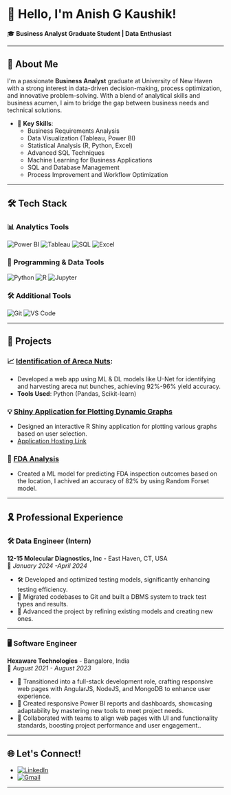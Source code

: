 # 👋 Hello, I'm Anish G Kaushik!  
🎓 **Business Analyst Graduate Student | Data Enthusiast**

---

## 🚀 About Me  
I'm a passionate **Business Analyst** graduate at University of New Haven with a strong interest in data-driven decision-making, process optimization, and innovative problem-solving. With a blend of analytical skills and business acumen, I aim to bridge the gap between business needs and technical solutions.  

- 🌟 **Key Skills**:  
  - Business Requirements Analysis  
  - Data Visualization (Tableau, Power BI)  
  - Statistical Analysis (R, Python, Excel)
  - Advanced SQL Techniques  
  - Machine Learning for Business Applications  
  - SQL and Database Management  
  - Process Improvement and Workflow Optimization

---
## 🛠️ Tech Stack  

### 📊 **Analytics Tools**  
![Power BI](https://img.shields.io/badge/Power%20BI-F2C811?style=for-the-badge&logo=power-bi&logoColor=black)
![Tableau](https://img.shields.io/badge/Tableau-E97627?style=for-the-badge&logo=tableau&logoColor=white)
![SQL](https://img.shields.io/badge/SQL-4479A1?style=for-the-badge&logo=postgresql&logoColor=white)
![Excel](https://img.shields.io/badge/Microsoft%20Excel-217346?style=for-the-badge&logo=microsoft-excel&logoColor=white)

### 📐 **Programming & Data Tools**  
![Python](https://img.shields.io/badge/Python-3776AB?style=for-the-badge&logo=python&logoColor=white)
![R](https://img.shields.io/badge/R-276DC3?style=for-the-badge&logo=r&logoColor=white)
![Jupyter](https://img.shields.io/badge/Jupyter-F37626?style=for-the-badge&logo=jupyter&logoColor=white)

### 🛠️ **Additional Tools**  
![Git](https://img.shields.io/badge/Git-F05032?style=for-the-badge&logo=git&logoColor=white)
![VS Code](https://img.shields.io/badge/VS%20Code-007ACC?style=for-the-badge&logo=visual-studio-code&logoColor=white)

---

## 📂 Projects  

### 📈 [Identification of Areca Nuts](https://github.com/anishgkaushik/arecanut-background-removal):    
- Developed a web app using ML & DL models like U-Net for identifying and harvesting areca nut bunches, achieving 92%-96% yield accuracy.  
- **Tools Used**: Python (Pandas, Scikit-learn)

### 💡 [Shiny Application for Plotting Dynamic Graphs](https://github.com/anishgkaushik/Dynamic_Graphs_Rshiny)  
- Designed an interactive R Shiny application for plotting various graphs based on user selection.
- [Application Hosting Link](https://gkapps.shinyapps.io/Project_App/)

### 🏢 [FDA Analysis](https://github.com/anishgkaushik/FDA_Analysis_App)
- Created a ML model for predicting FDA inspection outcomes based on the location, I achived an accuracy of 82% by using Random Forset model.

---

## 🎗 Professional Experience  

### 🛠️ **Data Engineer (Intern)**  
**12-15 Molecular Diagnostics, Inc** - East Haven, CT, USA  
📅 *January 2024 -April 2024*  
- 🛠️ Developed and optimized testing models, significantly enhancing testing efficiency.
- 🔄 Migrated codebases to Git and built a DBMS system to track test types and results.
- 🚀 Advanced the project by refining existing models and creating new ones.

---

### 🖥️ **Software Engineer**  
**Hexaware Technologies** - Bangalore, India  
📅 *August 2021 - August 2023*  
- 🚀 Transitioned into a full-stack development role, crafting responsive web pages with AngularJS, NodeJS, and MongoDB to enhance user experience.  
- 🔧 Created responsive Power BI reports and dashboards, showcasing adaptability by mastering new tools to meet project needs.
- 🤝 Collaborated with teams to align web pages with UI and functionality standards, boosting project performance and user engagement..  

---

## 🌐 Let's Connect!  

- [![LinkedIn](https://img.shields.io/badge/LinkedIn-0A66C2?style=for-the-badge&logo=linkedin&logoColor=white)](https://www.linkedin.com/in/anish-gangur-kaushik) 
- [![Gmail](https://img.shields.io/badge/Gmail-D14836?style=for-the-badge&logo=gmail&logoColor=white)](mailto:anishgkaushikusa@gmail.com)  

---
